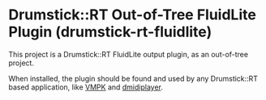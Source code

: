 # Drumstick::RT Out-of-Tree FluidLite Plugin (drumstick-rt-fluidlite)

This project is a Drumstick::RT FluidLite output plugin, as an out-of-tree project.

When installed, the plugin should be found and used by any Drumstick::RT based application, like [VMPK](https://vmpk.sourceforge.io) and [dmidiplayer](https://dmidiplayer.sourceforge.io).
